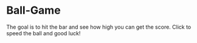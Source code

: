 # Ball-Game
The goal is to hit the bar and see how high you can get the score. Click to speed the ball and good luck!
